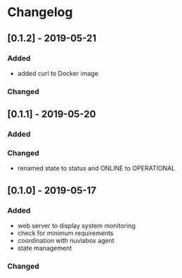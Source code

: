 # Changelog
## [0.1.2] - 2019-05-21
### Added 
- added curl to Docker image
### Changed
## [0.1.1] - 2019-05-20
### Added
### Changed
- renamed state to status and ONLINE to OPERATIONAL
## [0.1.0] - 2019-05-17
### Added
  - web server to display system monitoring
  - check for minimum requirements
  - coordination with nuvlabox agent
  - state management
### Changed




 

